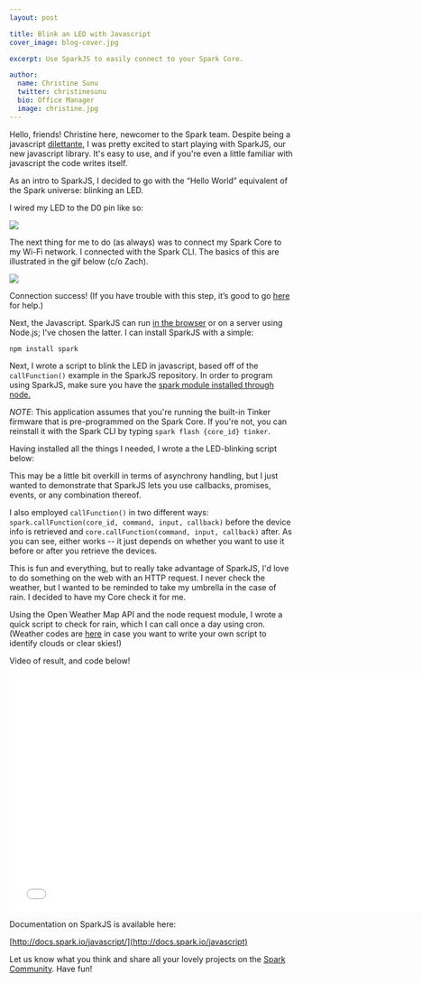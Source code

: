 ```yaml
---
layout: post

title: Blink an LED with Javascript
cover_image: blog-cover.jpg

excerpt: Use SparkJS to easily connect to your Spark Core.

author:
  name: Christine Sunu
  twitter: christinesunu
  bio: Office Manager
  image: christine.jpg
---
```


Hello, friends! Christine here, newcomer to the Spark team. Despite being a javascript [dilettante](http://en.wikipedia.org/wiki/Dilettante), I was pretty excited to start playing with SparkJS, our new javascript library. It's easy to use, and if you're even a little familiar with javascript the code writes itself.

As an intro to SparkJS, I decided to go with the “Hello World” equivalent of the Spark universe: blinking an LED.

I wired my LED to the D0 pin like so:

<div class="full"><img src="{{ site.url }}/images/javascript-led-fritzing.png"></div>

The next thing for me to do (as always) was to connect my Spark Core to my Wi-Fi network. I connected with the Spark CLI. The basics of this are illustrated in the gif below (c/o Zach).

<img src="{{ site.url }}/images/setup.gif">

Connection success! (If you have trouble with this step, it’s good to go [here](http://docs.spark.io/connect/) for help.)

Next, the Javascript. SparkJS can run [in the browser](http://docs.spark.io/javascript/#installation-client-side) or on a server using Node.js; I've chosen the latter. I can install SparkJS with a simple:

```
npm install spark
```

Next, I wrote a script to blink the LED in javascript, based off of the `callFunction()` example in the SparkJS repository. In order to program using SparkJS, make sure you have the [spark module installed through node.](http://docs.spark.io/javascript/)

*NOTE*: This application assumes that you're running the built-in Tinker firmware that is pre-programmed on the Spark Core. If you're not, you can reinstall it with the Spark CLI by typing `spark flash {core_id} tinker`.

Having installed all the things I needed, I wrote a the LED-blinking script below:

<script src="https://gist.github.com/cmsunu28/c20fa5bf6f524f128d64.js"></script>


This may be a little bit overkill in terms of asynchrony handling, but I just wanted to demonstrate that SparkJS lets you use callbacks, promises, events, or any combination thereof.

I also employed `callFunction()` in two different ways: `spark.callFunction(core_id, command, input, callback)` before the device info is retrieved and `core.callFunction(command, input, callback)` after. As you can see, either works -- it just depends on whether you want to use it before or after you retrieve the devices.

This is fun and everything, but to really take advantage of SparkJS, I'd love to do something on the web with an HTTP request. I never check the weather, but I wanted to be reminded to take my umbrella in the case of rain. I decided to have my Core check it for me.

Using the Open Weather Map API and the node request module, I wrote a quick script to check for rain, which I can call once a day using cron. (Weather codes are [here](http://openweathermap.org/weather-conditions) in case you want to write your own script to identify clouds or clear skies!)

Video of result, and code below!

<iframe class="full" width="750" height="422" src="//www.youtube.com/embed/6nBO6RJOfME" frameborder="0" allowfullscreen>&nbsp;</iframe>

<script src="https://gist.github.com/cmsunu28/2eb3d875c1418255970c.js"></script>


Documentation on SparkJS is available here:

[http://docs.spark.io/javascript/](http://docs.spark.io/javascript)

Let us know what you think and share all your lovely projects on the [Spark Community](https://community.spark.io). Have fun!
